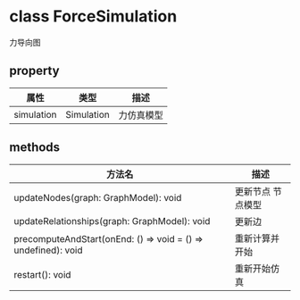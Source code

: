 # class ForceSimulation

力导向图

## property

|属性|类型|描述|
| --- | --- | --- |
|simulation|Simulation|力仿真模型

## methods

|方法名|描述|
| --- | --- |
|updateNodes(graph: GraphModel): void | 更新节点 节点模型
|updateRelationships(graph: GraphModel): void | 更新边
|precomputeAndStart(onEnd: () => void = () => undefined): void | 重新计算并开始
|restart(): void | 重新开始仿真